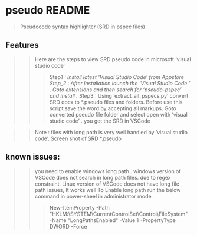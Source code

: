 # pseudo README

> Pseudocode syntax highlighter (SRD in pspec files)

## Features

> > Here are the steps to view SRD pseudo code in microsoft ‘visual studio code‘
> >
> > > Step*1 : Install latest 'Visual Studio Code’ from Appstore
> > > Step_2 : After installation launch the ‘Visual Studio Code ‘ . Goto extensions and then search for ‘pseudo-pspec’ and install .
> > > Step*3 : Using ‘extract_all_pspecs.py’ convert SRD docx to \*.pseudo files and folders. Before use this script save the word by accepting all markups.
> > > Goto converted pseudo file folder and select open with ‘visual studio code’ . you get the SRD in VSCode

> > Note : files with long path is very well handled by ‘visual studio code’.
> > Screen shot of SRD \*.pseudo

## known issues:

> > you need to enable windows long path .
> > windows version of VSCode does not search in long path files. due to regex constraint.
> > Linux version of VSCode does not have long file path issues, It works well
> > To Enable long path run the below command in power-sheel in administrator mode
> >
> > > New-ItemProperty -Path "HKLM:\SYSTEM\CurrentControlSet\Control\FileSystem" -Name "LongPathsEnabled" -Value 1 -PropertyType DWORD -Force
